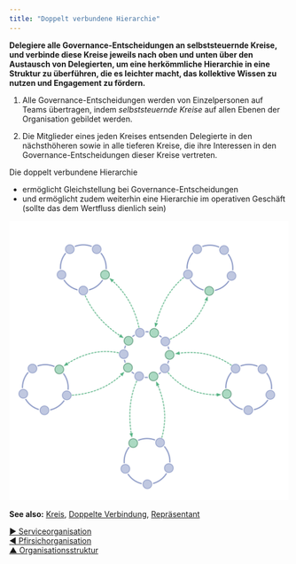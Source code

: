 ```yaml
---
title: "Doppelt verbundene Hierarchie"
---
```



**Delegiere alle Governance-Entscheidungen an selbststeuernde Kreise, und verbinde diese Kreise jeweils nach oben und unten über den Austausch von Delegierten, um eine herkömmliche Hierarchie in eine Struktur zu überführen, die es leichter macht, das kollektive Wissen zu nutzen und Engagement zu fördern.**

1. Alle Governance-Entscheidungen werden von Einzelpersonen auf Teams übertragen, indem <dfn data-info="Selbststeuerung: Eine Gruppe, sich innerhalb einer Grenzen einer Domäne selbst steuert und selbst organisiert.">selbststeuernde</dfn> <dfn data-info="Kreis: Eine teilautonomes und selbststeuerndes Team gleichgestellter Personen, die gemeinsam eine Domäne verantworten.">Kreise</dfn> auf allen Ebenen der Organisation gebildet werden.

2. Die Mitglieder eines jeden Kreises entsenden Delegierte in den nächsthöheren sowie in alle tieferen Kreise, die ihre Interessen in den Governance-Entscheidungen</a> dieser Kreise vertreten.

Die doppelt verbundene Hierarchie

- ermöglicht Gleichstellung bei Governance-Entscheidungen
- und ermöglicht zudem weiterhin eine Hierarchie im operativen Geschäft (sollte das dem Wertfluss dienlich sein) 

![Die doppelt verbundene Hierarchie ist eigentlich gar keine Hierarchie.](img/structural-patterns/double-linked-hierarchy.png)

**See also:** [Kreis](Circle.html), [Doppelte Verbindung](Double-Linking.html), [Repräsentant](Representative.html)

[&#9654; Serviceorganisation](service-organization.html)<br/>[&#9664; Pfirsichorganisation](peach-organization.html)<br/>[&#9650; Organisationsstruktur](organizational-structure.html)

